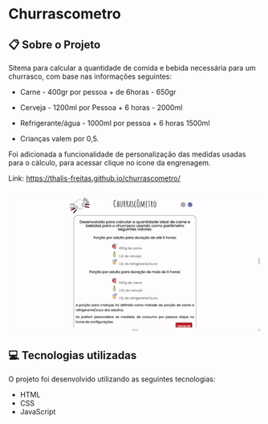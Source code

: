 # Churrascometro

## :clipboard: Sobre o Projeto

Sitema para calcular a quantidade de comida e bebida necessária para um churrasco, com base nas informações seguintes:

* Carne - 400gr por pessoa + de 6horas - 650gr

* Cerveja - 1200ml por Pessoa + 6 horas - 2000ml

* Refrigerante/água - 1000ml por pessoa + 6 horas 1500ml

* Crianças valem por 0,5.

Foi adicionada a funcionalidade de personalização das medidas usadas para o cálculo, para acessar clique no ícone da engrenagem.

Link: https://thalis-freitas.github.io/churrascometro/

![Gif para demonstração](https://github.com/Thalis-Freitas/churrascometro/blob/d834504cbbb80d621a0ae585a7e453acfca56fd6/demonstracao/gif.gif)

## :computer: Tecnologias utilizadas

O projeto foi desenvolvido utilizando as seguintes tecnologias:

- HTML
- CSS
- JavaScript
